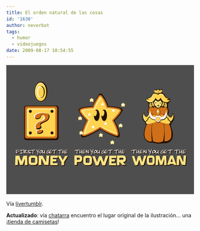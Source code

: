 ```yaml
---
title: El orden natural de las cosas
id: '1630'
author: neverbot
tags:
  - humor
  - videojuegos
date: 2009-08-17 10:54:55
---
```


[![](./el-orden-natural-de-las-cosas/Yk8J8RLKmpuviqztTVA1mDw1o1_500.jpg)](http://livercake.tumblr.com/post/141624638/the-natural-order-of-things)

Vía [livertumblr](http://livercake.tumblr.com/post/141624638/the-natural-order-of-things).

**Actualizado**: vía [chatarra](http://circuitry.tumblr.com/post/165030853/then-she-gets-your-money-you-get-old-and-lose) encuentro el lugar original de la ilustración... una ¡[tienda de camisetas](http://www.splitreason.com/product/761)!